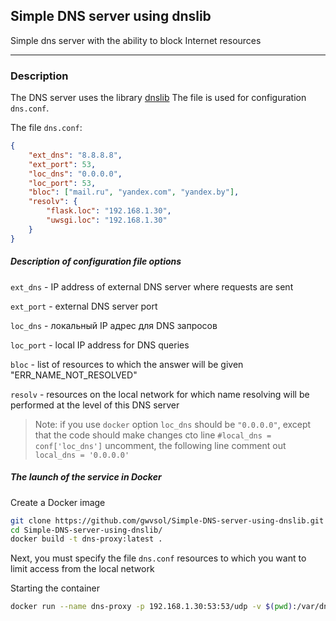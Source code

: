 ## Simple DNS server using dnslib

Simple dns server with the ability to block Internet resources

***
### Description
The DNS server uses the library [dnslib](https://github.com/paulchakravarti/dnslib "GitHub")
The file is used for configuration ```dns.conf```.

The file ```dns.conf```:
```json
{
    "ext_dns": "8.8.8.8",
    "ext_port": 53,
    "loc_dns": "0.0.0.0",
    "loc_port": 53,
    "bloc": ["mail.ru", "yandex.com", "yandex.by"],
    "resolv": {
        "flask.loc": "192.168.1.30",
        "uwsgi.loc": "192.168.1.30"
    }
}
```
##### Description of configuration file options

```ext_dns```   - IP address of external DNS server where requests are sent
 
```ext_port```  - external DNS server port

```loc_dns```   - локальный IP адрес для DNS запросов

```loc_port```  - local IP address for DNS queries

```bloc```      - list of resources to which the answer will be given "ERR_NAME_NOT_RESOLVED"

```resolv```    - resources on the local network for which name resolving will be performed at the level of this DNS server
                  
> Note: if you use ```docker``` option ```loc_dns``` should
> be ```"0.0.0.0"```, except that the code should make changes
> сto line
> ```#local_dns = conf['loc_dns']``` uncomment, the following line comment out
> ```local_dns = '0.0.0.0'```


##### The launch of the service in Docker

Create a Docker image
```bash
git clone https://github.com/gwvsol/Simple-DNS-server-using-dnslib.git
cd Simple-DNS-server-using-dnslib/
docker build -t dns-proxy:latest .
```
Next, you must specify the file ```dns.conf``` resources to which you want to limit 
access from the local network

Starting the container
```bash
docker run --name dns-proxy -p 192.168.1.30:53:53/udp -v $(pwd):/var/dns-proxy --rm -td dns-proxy:latest
```
